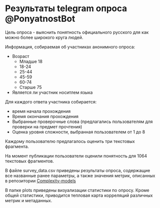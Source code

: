 # Результаты telegram опроса @PonyatnostBot
Цель опроса - выяснить понятность официального русского для как можно более широкого круга людей.

Информация, собираемая об участниках анонимного опроса:
* Возраст
  - Младше 18
  - 18-24
  - 25-44
  - 45-59
  - 60-74
  - Старше 75
* Является ли участник носитлем языка

Для каждого ответа участника собирается:
* время начала прохождения
* Время окончания прохождения
* Выбранные проверочные слова (предлагались пользователям для проверки на предмет прочтения)
* Оценка уровня сложности, выбранная пользователем от 1 до 8

Каждому пользователю предлагалось оценить три текстовых фрагмента. 

На момент публикации пользователи оценили понятность для 1064 текстовых фрагментов. 

В файле survey_data.csv приведены результаты опроса, содержащие все названные ранее параметры, а также значения метрик, описанных в репозитории [Complexity-models]([https://pages.github.com/](https://github.com/PlainDocument/Complexity-models)https://github.com/PlainDocument/Complexity-models)

В папке plots приведены визуализации статистики по опросу. Кроме общей статистики, приводится тепловая карта корреляций различных метрик и метаданных.
